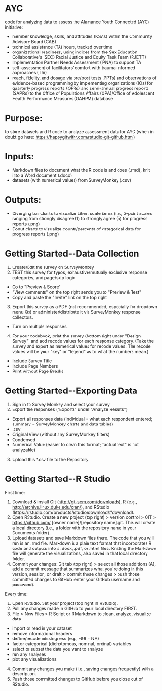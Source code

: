 # AYC
code for analyzing data to assess the Alamance Youth Connected (AYC) initiative:
+ member knowledge, skills, and attitudes (KSAs) within the Community Advisory Board (CAB)
+ technical assistance (TA) hours, tracked over time
+ organizational readiness, using indices from the Sex Education Collaborative's (SEC) Racial Justice and Equity Task Team (RJETT)
+ Implementation Partner Needs Assessment (IPNA) to support TA
+ self-assessment of facilitators' comfort with trauma-informed approaches (TIA)
+ reach, fidelity, and dosage via pre/post tests (PPTs) and observations of evidence-based programming by implementing organizations (IOs) for quarterly progress reports (QPRs) and semi-annual progress reports (SAPRs) to the Office of Populations Affairs (OPA)/Office of Adolescent Health Performance Measures (OAHPM) database

# Purpose:
to store datasets and R code to analyze assessment data for AYC
(when in doubt go here: https://happygitwithr.com/rstudio-git-github.html)

# Inputs:
  + Markdown files to document what the R code is and does (.rmd), knit into a Word document (.docx)
  + datasets (with numerical values) from SurveyMonkey (.csv)

# Outputs:
  + Diverging bar charts to visualize Likert scale items (i.e., 5-point scales ranging from strongly disagree (1) to strongly agree (5) for progress reports (.png)
  + Donut charts to visualize counts/percents of categorical data for progress reports (.png)

# Getting Started--Data Collection

1. Create/Edit the survey on SurveyMonkey
2. TEST this survey for typos, exhaustive/mutually exclusive response categories, and page/skip logic
  + Go to "Preview & Score"
  + "View comments" on the top right sends you to "Preview & Test"
  + Copy and paste the "Invite" link on the top right
3. Export this survey as a PDF (not recommended, especially for dropdown menu Qs) or administer/distribute it via SurveyMonkey response collectors.
  + Turn on multiple responses
4. For your codebook, print the survey (bottom right under "Design Survey") and add recode values for each response category. 
(Take the survey and export as numerical values for recode values. The recode values will be your "key" or "legend" as to what the numbers mean.)
  + Include Survey Title
  + Include Page Numbers
  + Print without Page Breaks

# Getting Started--Exporting Data

1. Sign in to Survey Monkey and select your survey
2. Export the responses ("Exports" under "Analyze Results")
  + Export all responses data (individual = what each respondent entered; summary = SurveyMonkey charts and data tables)
  + .csv
  + Original View (without any SurveyMonkey filters)
  + Condensed
  + Numerical Value (easier to clean this format; "actual text" is not analyzable)
3. Upload this *.csv file to the Repository

# Getting Started--R Studio

First time: 
1. Download & install Git (http://git-scm.com/downloads), R (e.g., http://archive.linux.duke.edu/cran/), and RStudio (https://rstudio.com/products/rstudio/download/#download). 
2. Open RStudio. Create a new project (top right) > version control > GIT > https://github.com/ [owner name]/[repository name].git. This will create a local directory (i.e., a folder with the repository name in your Documents folder).
3. Upload datasets and save Markdown files there. The code that you will run is an .rmd file. Markdown is a plain text format that incorporates R code and outputs into a .docx, .pdf, or .html files. Knitting the Markdown file will generate the visualizations, also saved in that local directory folder.
4. Commit your changes: Git tab (top right) > select all those additions (A), add a commit message that summarizes what you're doing in this version, session, or draft > commit those changes > push those committed changes to GitHub (enter your GitHub username and password).

Every time:
1. Open RStudio. Set your project (top right in RStudio).
2. Pull any changes made in GitHub to your local directory FIRST.
3. File > New Files > R Script or R Markdown to clean, analyze, visualize data
 + import or read in your dataset
 + remove informational headers
 + define/recode missingness (e.g., -99 = NA)
 + factor categorical (dichotomous, nominal, ordinal) variables
 + select or subset the data you want to analyze
 + run any analyses
 + plot any visualizations
4. Commit any changes you  make (i.e., saving changes frequently) with a description.
5. Push those committed changes to GitHub before you close out of RStudio.
